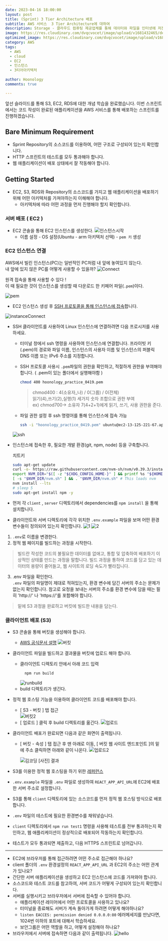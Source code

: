 ```yaml
---
date: 2023-04-16 18:00:00
layout: post
title: (Sprint) 3 Tier Architecture 배포
subtitle: AWS 서비스  3 Tier Architecture에 대하여
description: Storage - 클라우드 컴퓨팅 제공업체를 통해 데이터와 파일을 인터넷에 저장할 수 있는 클라우드 컴퓨팅 모델
image: https://res.cloudinary.com/dvqcvocet/image/upload/v1681432465/dev-jeans_%E1%84%87%E1%85%A9%E1%86%A8%E1%84%89%E1%85%A1%E1%84%87%E1%85%A9%E1%86%AB_y5n0eh.png
optimized_image: https://res.cloudinary.com/dvqcvocet/image/upload/v1681432465/dev-jeans_%E1%84%87%E1%85%A9%E1%86%A8%E1%84%89%E1%85%A1%E1%84%87%E1%85%A9%E1%86%AB_y5n0eh.png 
category: AWS
tags:
  - AWS
  - cloud
  - EC2
  - 인스턴스
  - 3티어아키텍처
  
author: Hoonology
comments: true

---
```


앞선 슬라이드를 통해 S3, EC2, RDS에 대한 개념 학습을 완료했습니다. 이번 스프린트에서는 코드 작성이 완료된 애플리케이션을 AWS 서비스를 통해 배포하는 스프린트를 진행하겠습니다.

## Bare Minimum Requirement
- Sprint Repository의 소스코드를 이용하여, 어떤 구조로 구성되어 있는지 확인합니다.
- HTTP 스프린트의 테스트를 모두 통과해야 합니다.
- 웹 애플리케이션이 배포 상태에서 잘 작동해야 합니다.

## Getting Started
- EC2, S3, RDS와 Repository의 소스코드를 가지고 웹 애플리케이션을 배포하기 위해 어떤 아키텍처를 가져야하는지 이해해야 합니다.
  - 아키텍처에 따라 어떤 과정을 먼저 진행해야 할지 확인합니다.


### 서버 배포 ( EC2 )
- EC2 콘솔을 통해 EC2 인스턴스를 생성한다.
  ![인스턴스시작](/assets/img/AWS/%EC%9D%B8%EC%8A%A4%ED%84%B4%EC%8A%A4%EC%8B%9C%EC%9E%91.png)
    - 이름 설정 - OS 설정(Ubuntu - arm 아키텍처 선택) - ```pem 키``` 생성

### EC2 인스턴스 연결 
AWS에서 빌린 인스턴스(PC)는 일반적인 PC처럼 내 앞에 놓여있지 않는다.  
내 앞에 있지 않은 PC를 어떻게 사용할 수 있을까?
![Connect](/assets/img/AWS/EC2InstanceConnect.png)

원격 접속을 통해 사용할 수 있다 !  
이 때 필요한 것이 인스턴스를 생성할 때 다운로드 한 키페어 파일(```.pem```)이다.

![pem](/assets/img/AWS/pem.png)


 - EC2 인스턴스 생성 후 [SSH 프로토콜을 통해 인스턴스에 접속](https://docs.aws.amazon.com/ko_kr/AWSEC2/latest/UserGuide/AccessingInstancesLinux.html#AccessingInstancesLinuxSSHClient)합니다.

 ![instanceConnect](/assets/img/AWS/Instance_connect.png)

  - SSH 클라이언트를 사용하여 Linux 인스턴스에 연결하려면 다음 프로시저를 사용하세요. 
    - 터미널 창에서 ssh 명령을 사용하여 인스턴스에 연결합니다. 프라이빗 키(.pem)의 경로와 파일 이름, 인스턴스의 사용자 이름 및 인스턴스의 퍼블릭 DNS 이름 또는 IPv6 주소를 지정합니다. 
    - SSH 프로토콜 사용시 ```.pem```파일의 권한을 확인하고, 적절하게 권한을 부여해야 합니다. ( .pem이 있는 폴더에서 실행해야함 )

      ```bash
      chmod 400 hoonology_practice_0419.pem
      ```
      > chmod400 : 4(소유자_나) / 0(그룹) / 0(전체)  
        읽기(4),쓰기(2),실행(1) 세가지 숫자 조합으로 권한 부여  
        ex) chmod700-> 소유자 7(4+2+1)에게 읽기, 쓰기, 사용 권한을 준다.
    - 파일 권한 설정 후 ssh 명령어를 통해 인스턴스에 접속 가능
      ```bash
      ssh -i "hoonology_practice_0419.pem" ubuntu@ec2-13-125-221-67.ap-northeast-2.compute.amazonaws.com      
      ```

    ![ssh](/assets/img/AWS/ssh2.png)


  - 인스턴스에 접속한 후, 필요한 개발 환경(git, npm, node) 등을 구축합니다.  
  
    치트키
      ```bash
      sudo apt-get update
      curl -o- https://raw.githubusercontent.com/nvm-sh/nvm/v0.39.3/install.sh | bash
      export NVM_DIR="$([ -z "${XDG_CONFIG_HOME-}" ] && printf %s "${HOME}/.nvm" || printf %s "${XDG_CONFIG_HOME}/nvm")"
      [ -s "$NVM_DIR/nvm.sh" ] && . "$NVM_DIR/nvm.sh" # This loads nvm
      nvm install --lts
      # sleep 5
      sudo apt-get install npm -y
      ```


- 먼저 각 ```client``` , ```server``` 디렉토리에서 dependencies를 ```npm install``` 을 통해 설치합니다.
- 클라이언트와 서버 디렉토리에 각각 위치한 ```.env.example``` 파일을 보며 어떤 환경변수들이 정의되어 있는지 확인합니다.
![1](/assets/img/AWS/1.png)
![2](/assets/img/AWS/2.png)

1. ```.env```로 이름을 변경한다.
2. 정적 웹 페이지를 빌드하는 과정을 시작한다.
  > 빌드란 작성한 코드의 불필요한 데이터를 없애고, 통합 및 압축하여 배포하기 이상적인 상태를 만드는 과정을 말합니다. 빌드 과정을 통하여 코드를 담고 있는 데이터의 용량이 줄어들고, 웹 사이트의 로딩 속도가 빨라집니다.
3. .env 파일을 확인한다.  
```.env``` 파일의 파일명이 제대로 적혀있는지, 환경 변수에 담긴 서버의 주소는 문제가 없는지 확인합니다. 참고로 요청을 보내는 서버의 주소를 환경 변수에 담을 때는 필히 'http://' 나 'https://'를 포함해야 합니다.  
> 밑에 S3 과정을 완료하고 버킷에 빌드한 내용을 담는다.


### 클라이언트 배포 (S3)
- S3 콘솔을 통해 버킷을 생성해야 합니다.
  - [AWS 공식문서 설명](https://docs.aws.amazon.com/ko_kr/AmazonS3/latest/userguide/HostingWebsiteOnS3Setup.html#step1-create-bucket-config-as-website)
  ![버킷](/assets/img/AWS/%EB%B2%84%ED%82%B7%EB%A7%8C%EB%93%A4%EA%B8%B0.png)

- 클라이언트 파일을 빌드하고 결과물을 버킷에 업로드 해야 합니다.
  - 클라이언트 디렉토리 안에서 아래 코드 입력 
    ```bash
      npm run build
      ```
    ![runbuild](/assets/img/AWS/run%20build.png)
  - build 디렉토리가 생긴다.

- 정적 웹 호스팅 기능을 이용하여 클라이언트 코드를 배포해야 합니다.
  - [ S3 - 버킷 ] 탭 접근  
  ![버킷2](/assets/img/AWS/%EB%B2%84%ED%82%B72.png)
  - [ 업로드 ] 클릭 후 build 디렉토리를 옮긴다.
    ![업로드](/assets/img/AWS/%EC%97%85%EB%A1%9C%EB%93%9C.png)
- 클라이언트 배포가 완료되면 다음과 같은 화면이 출력됩니다.
  - [ 버킷 - 속성 ] 탭 접근 후 맨 아래로 이동, [ 버킷 웹 사이트 엔드포인트 ]의 밑에 주소 클릭하면 아래와 같이 나온다.
    ![업로드2](/assets/img/AWS/%EC%A0%95%EC%A0%81%EC%9B%B9%EC%82%AC%EC%9D%B4%ED%8A%B8%ED%98%B8%EC%8A%A4%ED%8C%85.png)

    ![김코딩](/assets/img/AWS/%EA%B9%80%EC%BD%94%EB%94%A9.png)
    [사진] 결과
- S3를 이용한 정적 웹 호스팅을 하기 위한 [레퍼런스](https://docs.aws.amazon.com/ko_kr/AmazonS3/latest/userguide/HostingWebsiteOnS3Setup.html)

- ```.env.example``` 파일을 ```.env``` 파일로 생성하여 ```REACT_APP_API_URL```에 EC2에 배포한 서버 주소로 설정합니다.
- S3를 통해 ```client``` 디렉토리에 있는 소스코드를 먼저 정적 웹 호스팅 방식으로 배포합니다.
- ```.env``` 파일의 테스트에 필요한 환경변수를 채워넣습니다.
- ```client``` 디렉토리에서 ```npm run test1``` 명령을 사용해 테스트를 전부 통과하는지 확인하고, 웹 애플리케이션이 정상적으로 배포되어 작동하는지 확인합니다.
- 테스트가 모두 통과되면 제출하고, 다음 HTTPS 스프린트로 넘어갑니다.
---




- EC2에 브라우저를 통해 접근하려면 어떤 주소로 접근해야 하나요?
- client 폴더의 ```.env``` 환경설정의 ```REACT_APP_API_URL``` 과 EC2의 주소는 어떤 관계가 있나요?
- 간단한 서버 애플리케이션을 생성하고 EC2 인스턴스에 코드를 가져와야 합니다.
- 소스코드와 테스트 코드를 참고하여, 서버 코드가 어떻게 구성되어 있는지 확인합니다.
- 서버를 실행시키고 브라우저에서 서버에 접속할 수 있어야 합니다.
  - 애플리케이션 레이어에서 어떤 프로토콜을 사용하고 있나요?
  - 터미널을 종료해도 서버가 계속 돌아가게 하려면 어떻게 해야하나요?
  - ```listen EACCES: permission denied 0.0.0.0:80``` 에러메세지를 만났다면, 1024번 이하의 포트에 대해서 학습하세요.
  - 보안그룹은 어떤 역할을 하고, 어떻게 설정해야 하나요?
- 브라우저에서 서버에 접속하면 다음과 같이 출력됩니다.
  ![hello](/assets/img/AWS/helloworld.png)
